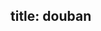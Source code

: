title: douban
---
<div class="db--container"></div>
<link rel="stylesheet" type="text/css" href="/css/douban.css">

<script type="text/javascript" charset="utf-8" src="/js/douban.js"></script>

<script>
  new Douban({
    baseAPI: 'https://douban-cf-worker.gaoryrt.workers.dev/',
    container: ".db--container",
    types: ["movie", "book"]
});
</script>

